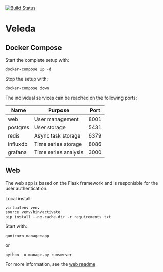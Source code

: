[![Build Status](https://travis-ci.org/mayaculpa/veleda.svg?branch=master)](https://travis-ci.org/mayaculpa/veleda)

# Veleda

## Docker Compose

Start the complete setup with:

    docker-compose up -d

Stop the setup with:

    docker-compose down

The individual services can be reached on the following ports:

| Name     | Purpose              | Port |
| -------- | -------------------- | ---- |
| web      | User management      | 8001 |
| postgres | User storage         | 5431 |
| redis    | Async task storage   | 6379 |
| influxdb | Time series storage  | 8086 |
| grafana  | Time series analysis | 3000 |

## Web

The web app is based on the Flask framework and is responisble for the user authentication.

Local install:

    virtualenv venv
    source venv/bin/activate
    pip install --no-cache-dir -r requirements.txt

Start with:

    gunicorn manage:app

or

    python -u manage.py runserver

For more information, see the [web readme](web/README.md)
